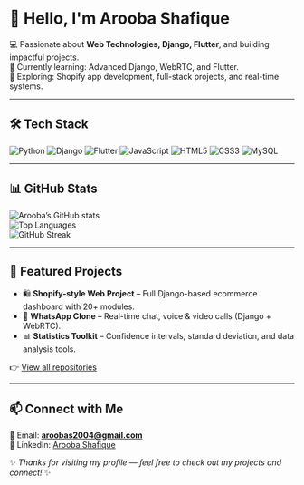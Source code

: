 # 👋 Hello, I'm Arooba Shafique

💻 Passionate about **Web Technologies, Django, Flutter**, and building impactful projects.  
🌱 Currently learning: Advanced Django, WebRTC, and Flutter.  
🚀 Exploring: Shopify app development, full-stack projects, and real-time systems.  

---

## 🛠️ Tech Stack
![Python](https://img.shields.io/badge/Python-3776AB?style=for-the-badge&logo=python&logoColor=white)
![Django](https://img.shields.io/badge/Django-092E20?style=for-the-badge&logo=django&logoColor=white)
![Flutter](https://img.shields.io/badge/Flutter-02569B?style=for-the-badge&logo=flutter&logoColor=white)
![JavaScript](https://img.shields.io/badge/JavaScript-F7DF1E?style=for-the-badge&logo=javascript&logoColor=black)
![HTML5](https://img.shields.io/badge/HTML5-E34F26?style=for-the-badge&logo=html5&logoColor=white)
![CSS3](https://img.shields.io/badge/CSS3-1572B6?style=for-the-badge&logo=css3&logoColor=white)
![MySQL](https://img.shields.io/badge/MySQL-4479A1?style=for-the-badge&logo=mysql&logoColor=white)

---

## 📊 GitHub Stats
![Arooba’s GitHub stats](https://github-readme-stats.vercel.app/api?username=arooba-shafique&show_icons=true&theme=radical)  
![Top Languages](https://github-readme-stats.vercel.app/api/top-langs/?username=arooba-shafique&layout=compact&theme=radical)  
![GitHub Streak](https://streak-stats.demolab.com/?user=arooba-shafique&theme=radical)

---

## 🚀 Featured Projects
- 🛍️ **Shopify-style Web Project** – Full Django-based ecommerce dashboard with 20+ modules.  
- 💬 **WhatsApp Clone** – Real-time chat, voice & video calls (Django + WebRTC).  
- 📊 **Statistics Toolkit** – Confidence intervals, standard deviation, and data analysis tools.  

👉 [View all repositories](https://github.com/arooba-shafique?tab=repositories)

---

## 📫 Connect with Me
📧 Email: **aroobas2004@gmail.com**  
💼 LinkedIn: [Arooba Shafique](https://www.linkedin.com/in/arooba-shafique/)  

✨ *Thanks for visiting my profile — feel free to check out my projects and connect!* ✨
